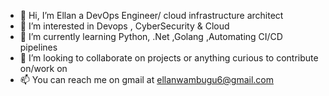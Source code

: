 - 👋 Hi, I’m Ellan a DevOps Engineer/ cloud infrastructure architect 
- 👀 I’m interested in Devops , CyberSecurity & Cloud
- 🌱 I’m currently learning Python, .Net ,Golang ,Automating CI/CD pipelines 
- 💞️ I’m looking to collaborate on projects or anything curious to contribute on/work on
- 📫 You can reach me  on gmail at ellanwambugu6@gmail.com 

<!---
ArvidEllan/ArvidEllan is a ✨ special ✨ repository because its `README.md` (this file) appears on your GitHub profile.
You can click the Preview link to take a look at your changes.
--->
